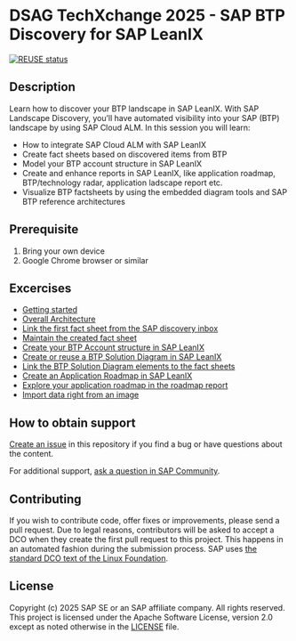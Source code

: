 # DSAG TechXchange 2025 - SAP BTP Discovery for SAP LeanIX
[![REUSE status](https://api.reuse.software/badge/github.com/SAP-samples/btp-discovery-for-leanix)](https://api.reuse.software/info/github.com/SAP-samples/btp-discovery-for-leanix)

## Description
Learn how to discover your BTP landscape in SAP LeanIX.
With SAP Landscape Discovery, you’ll have automated visibility into your SAP (BTP) landscape by using SAP Cloud ALM. In this session you will learn:
- How to integrate SAP Cloud ALM with SAP LeanIX
- Create fact sheets based on discovered items from BTP
- Model your BTP account structure in SAP LeanIX
- Create and enhance reports in SAP LeanIX, like application roadmap, BTP/technology radar, application ladscape report etc.
- Visualize BTP factsheets by using the embedded diagram tools and SAP BTP reference architectures

## Prerequisite

1. Bring your own device
2. Google Chrome browser or similar

## Excercises

- [Getting started](/Excercises/ex1/README.md)
- [Overall Architecture](/Excercises/ex1/README.md#architecture)
- [Link the first fact sheet from the SAP discovery inbox](/Excercises/ex2/README.md)
- [Maintain the created fact sheet](/Excercises/ex3/README.md)
- [Create your BTP Account structure in SAP LeanIX](/Excercises/ex4/README.md)
- [Create or reuse a BTP Solution Diagram in SAP LeanIX](/Excercises/ex5/README.md)
- [Link the BTP Solution Diagram elements to the fact sheets](/Excercises/ex6/README.md)
- [Create an Application Roadmap in SAP LeanIX](/Excercises/ex7/README.md)
- [Explore your application roadmap in the roadmap report](/Excercises/ex7/README.md)
- [Import data right from an image](/Excercises/ex9/README.md)

## How to obtain support
[Create an issue](https://github.com/SAP-samples/<repository-name>/issues) in this repository if you find a bug or have questions about the content.
 
For additional support, [ask a question in SAP Community](https://answers.sap.com/questions/ask.html).

## Contributing
If you wish to contribute code, offer fixes or improvements, please send a pull request. Due to legal reasons, contributors will be asked to accept a DCO when they create the first pull request to this project. This happens in an automated fashion during the submission process. SAP uses [the standard DCO text of the Linux Foundation](https://developercertificate.org/).

## License
Copyright (c) 2025 SAP SE or an SAP affiliate company. All rights reserved. This project is licensed under the Apache Software License, version 2.0 except as noted otherwise in the [LICENSE](LICENSE) file.

